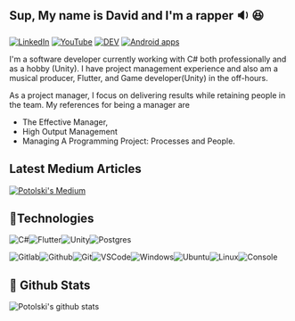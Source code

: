 ## Sup, My name is David and I'm a rapper :sound: :laughing:
  
[![LinkedIn](https://img.shields.io/badge/linkedin-%230077B5.svg?&style=for-the-badge&logo=linkedin&logoColor=white)](https://www.linkedin.com/in/davidpotolskilafeta/) [![YouTube](https://img.shields.io/badge/youtube-%23FF0000.svg?&style=for-the-badge&logo=youtube&logoColor=white)](https://www.youtube.com/channel/UC3Bd5KettfGCfpCbIfzMMwg?view_as=subscriber) [![DEV](https://img.shields.io/badge/unity%20-%23000000.svg?&style=for-the-badge&logo=unity&logoColor=white)](https://potolski.itch.io/) [![Android apps](https://img.shields.io/badge/dart-%230175C2.svg?&style=for-the-badge&logo=dart&logoColor=white)](https://play.google.com/store/apps/dev?id=5523534975854645494)

I'm a software developer currently working with C# both professionally and as a hobby (Unity). I have project management experience and also am a musical producer, Flutter, and Game developer(Unity) in the off-hours.

As a project manager, I focus on delivering results while retaining people in the team. My references for being a manager are 
- The Effective Manager, 
- High Output Management
- Managing A Programming Project: Processes and People. 

## Latest Medium Articles 

[![Potolski's Medium](https://github-readme-medium.vercel.app/?username=davidpotolskilafeta&&limit=2)](https://medium.com/@davidpotolskilafeta)

## :vhs:Technologies

![C#](https://img.icons8.com/color/30/000000/c-sharp-logo.png)![Flutter](https://img.icons8.com/color/30/flutter.png)![Unity](https://img.icons8.com/fluent/30/000000/unity.png)![Postgres](https://img.icons8.com/color/30/000000/postgreesql.png)

![Gitlab](https://img.icons8.com/color/30/gitlab.png)![Github](https://img.icons8.com/material-outlined/30/github.png)![Git](https://img.icons8.com/color/30/git.png)![VSCode](https://img.icons8.com/color/30/visual-studio-code-2019.png)![Windows](https://img.icons8.com/color/30/windows-10.png)![Ubuntu](https://img.icons8.com/color/30/ubuntu--v1.png)![Linux](https://img.icons8.com/color/30/linux.png)![Console](https://img.icons8.com/color/30/console.png)


## :floppy_disk: Github Stats 
 
![Potolski's github stats](https://github-readme-stats.vercel.app/api?username=potolski&hide_border=true&count_private=true&show_icons=true&theme=solarized-light&custom_title=Potolski%27s%20status)
